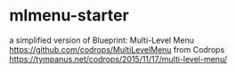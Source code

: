 # mlmenu-starter
a simplified version of Blueprint: Multi-Level Menu https://github.com/codrops/MultiLevelMenu
from  Codrops https://tympanus.net/codrops/2015/11/17/multi-level-menu/
